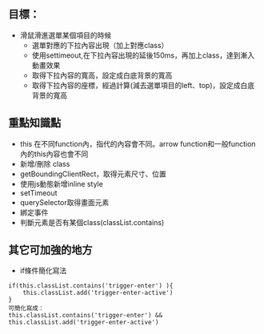 
## 目標：
- 滑鼠滑進選單某個項目的時候
    - 選單對應的下拉內容出現（加上對應class）
    - 使用settimeout,在下拉內容出現的延後150ms，再加上class，達到漸入動畫效果
    - 取得下拉內容的寬高，設定成白底背景的寬高
    - 取得下拉內容的座標，經過計算(減去選單項目的left、top)，設定成白底背景的寬高

## 重點知識點
- this 在不同function內，指代的內容會不同。arrow function和一般function內的this內容也會不同
- 新增/刪除 class
- getBoundingClientRect，取得元素尺寸、位置
- 使用js動態新增inline style
- setTimeout
- querySelector取得畫面元素
- 綁定事件
- 判斷元素是否有某個class(classList.contains)

## 其它可加強的地方
- if條件簡化寫法
```
if(this.classList.contains('trigger-enter') ){
    this.classList.add('trigger-enter-active')
}
可簡化寫成：
this.classList.contains('trigger-enter') && this.classList.add('trigger-enter-active')

```


<br />  
